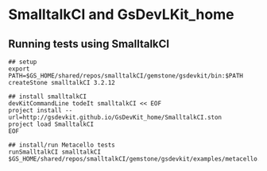 # SmalltalkCI and GsDevLKit_home

## Running tests using SmalltalkCI

```
## setup
export PATH=$GS_HOME/shared/repos/smalltalkCI/gemstone/gsdevkit/bin:$PATH
createStone smalltalkCI 3.2.12

## install smalltalkCI
devKitCommandLine todeIt smalltalkCI << EOF
project install --url=http://gsdevkit.github.io/GsDevKit_home/SmalltalkCI.ston
project load SmalltalkCI
EOF

## install/run Metacello tests
runSmalltalkCI smalltalkCI $GS_HOME/shared/repos/smalltalkCI/gemstone/gsdevkit/examples/metacello.ston
```
